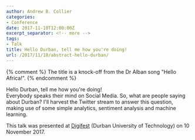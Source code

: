 ```yaml
---
author: Andrew B. Collier
categories:
- Conference
date: 2017-11-10T12:00:00Z
excerpt_separator: <!-- more -->
tags:
- Talk
title: Hello Durban, tell me how you're doing!
url: /2017/11/10/abstract-hello-durban/
---
```


{% comment %}
The title is a knock-off from the Dr Alban song "Hello Africa!".
{% endcomment %}

<div class="talk">
	<div class="title">
	Hello Durban, tell me how you're doing!
	</div>
	<div class="abstract">
	Everybody speaks their mind on Social Media. So, what are people saying about Durban? I'll harvest the Twitter stream to answer this question, making use of some simple analytics, sentiment analysis and machine learning.
	</div>
</div>

This talk was presented at [Digifest](http://digifest.dut.ac.za/) (Durban University of Technology) on 10 November 2017.
